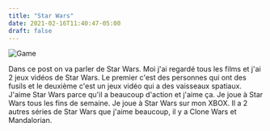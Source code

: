 ```yaml
---
title: "Star Wars"
date: 2021-02-16T11:40:47-05:00
draft: false
---
```


![Game](/images/posts/old_day.png)

Dans ce post on va parler de Star Wars. Moi j'ai regardé tous les films et j'ai 2 jeux vidéos de Star Wars. Le premier c'est des personnes qui ont des fusils et le deuxième c'est un jeux vidéo qui a des vaisseaux spatiaux. J'aime Star Wars parce qu'il a beaucoup d'action et j'aime ça. Je joue à Star Wars tous les fins de semaine. Je joue à Star Wars sur mon XBOX. Il a 2 autres séries de Star Wars que j'aime beaucoup, il y a Clone Wars et Mandalorian.